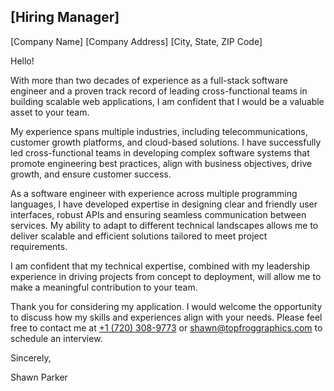 ## [Hiring Manager]
[Company Name]
[Company Address]
[City, State, ZIP Code]

Hello!

With more than two decades of experience as a full-stack software engineer and a proven track record of leading cross-functional teams in building scalable web applications, I am confident that I would be a valuable asset to your team.

My experience spans multiple industries, including telecommunications, customer growth platforms, and cloud-based solutions. I have successfully led cross-functional teams in developing complex software systems that promote engineering best practices, align with business objectives, drive growth, and ensure customer success.

As a software engineer with experience across multiple programming languages, I have developed expertise in designing clear and friendly user interfaces, robust APIs and ensuring seamless communication between services. My ability to adapt to different technical landscapes allows me to deliver scalable and efficient solutions tailored to meet project requirements.

I am confident that my technical expertise, combined with my leadership experience in driving projects from concept to deployment, will allow me to make a meaningful contribution to your team.

Thank you for considering my application. I would welcome the opportunity to discuss how my skills and experiences align with your needs. Please feel free to contact me at [+1 (720) 308-9773](tel:+17203089773) or [shawn@topfroggraphics.com](mailto:shawn@topfroggraphics.com) to schedule an interview.


Sincerely,

Shawn Parker
